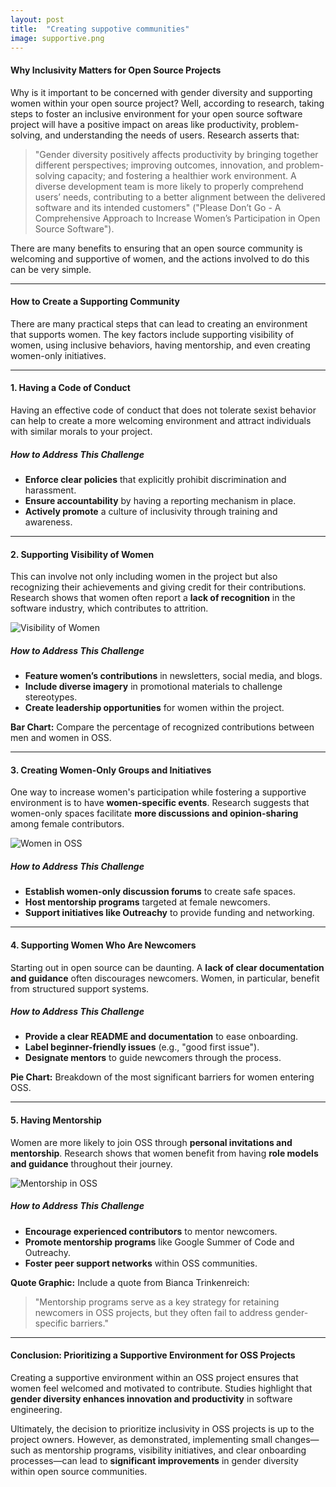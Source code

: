 ```yaml
---
layout: post
title:  "Creating suppotive communities"
image: supportive.png
---
```


#### Why Inclusivity Matters for Open Source Projects

Why is it important to be concerned with gender diversity and supporting women within your open source project? Well, according to research, taking steps to foster an inclusive environment for your open source software project will have a positive impact on areas like productivity, problem-solving, and understanding the needs of users. Research asserts that:

> "Gender diversity positively affects productivity by bringing together different perspectives; improving outcomes, innovation, and problem-solving capacity; and fostering a healthier work environment. A diverse development team is more likely to properly comprehend users’ needs, contributing to a better alignment between the delivered software and its intended customers" ("Please Don’t Go - A Comprehensive Approach to Increase Women’s Participation in Open Source Software").

There are many benefits to ensuring that an open source community is welcoming and supportive of women, and the actions involved to do this can be very simple.

---

#### How to Create a Supporting Community

There are many practical steps that can lead to creating an environment that supports women. The key factors include supporting visibility of women, using inclusive behaviors, having mentorship, and even creating women-only initiatives.

---

#### 1. Having a Code of Conduct

Having an effective code of conduct that does not tolerate sexist behavior can help to create a more welcoming environment and attract individuals with similar morals to your project.

##### How to Address This Challenge
- **Enforce clear policies** that explicitly prohibit discrimination and harassment.
- **Ensure accountability** by having a reporting mechanism in place.
- **Actively promote** a culture of inclusivity through training and awareness.

---

#### 2. Supporting Visibility of Women

This can involve not only including women in the project but also recognizing their achievements and giving credit for their contributions. Research shows that women often report a **lack of recognition** in the software industry, which contributes to attrition.

![Visibility of Women](https://example.com/visibility.jpg)

##### How to Address This Challenge
- **Feature women’s contributions** in newsletters, social media, and blogs.
- **Include diverse imagery** in promotional materials to challenge stereotypes.
- **Create leadership opportunities** for women within the project.

**Bar Chart:** Compare the percentage of recognized contributions between men and women in OSS.

---

#### 3. Creating Women-Only Groups and Initiatives

One way to increase women's participation while fostering a supportive environment is to have **women-specific events**. Research suggests that women-only spaces facilitate **more discussions and opinion-sharing** among female contributors.

![Women in OSS](https://example.com/women-oss.jpg)

##### How to Address This Challenge
- **Establish women-only discussion forums** to create safe spaces.
- **Host mentorship programs** targeted at female newcomers.
- **Support initiatives like Outreachy** to provide funding and networking.

---

#### 4. Supporting Women Who Are Newcomers

Starting out in open source can be daunting. A **lack of clear documentation and guidance** often discourages newcomers. Women, in particular, benefit from structured support systems.

##### How to Address This Challenge
- **Provide a clear README and documentation** to ease onboarding.
- **Label beginner-friendly issues** (e.g., "good first issue").
- **Designate mentors** to guide newcomers through the process.

**Pie Chart:** Breakdown of the most significant barriers for women entering OSS.

---

#### 5. Having Mentorship

Women are more likely to join OSS through **personal invitations and mentorship**. Research shows that women benefit from having **role models and guidance** throughout their journey.

![Mentorship in OSS](https://example.com/mentorship.jpg)

##### How to Address This Challenge
- **Encourage experienced contributors** to mentor newcomers.
- **Promote mentorship programs** like Google Summer of Code and Outreachy.
- **Foster peer support networks** within OSS communities.

**Quote Graphic:** Include a quote from Bianca Trinkenreich:
> "Mentorship programs serve as a key strategy for retaining newcomers in OSS projects, but they often fail to address gender-specific barriers."

---

#### Conclusion: Prioritizing a Supportive Environment for OSS Projects

Creating a supportive environment within an OSS project ensures that women feel welcomed and motivated to contribute. Studies highlight that **gender diversity enhances innovation and productivity** in software engineering.

Ultimately, the decision to prioritize inclusivity in OSS projects is up to the project owners. However, as demonstrated, implementing small changes—such as mentorship programs, visibility initiatives, and clear onboarding processes—can lead to **significant improvements** in gender diversity within open source communities.

